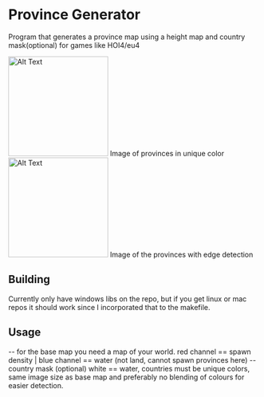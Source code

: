 # Province Generator
Program that generates a province map using a height map and country mask(optional) for games like HOI4/eu4

<img src="https://github.com/DamirAlkhaov/provinceGen/raw/refs/heads/master/output_raylib.bmp" alt="Alt Text" width="200" height="200">
Image of provinces in unique color

<img src="https://github.com/DamirAlkhaov/provinceGen/raw/refs/heads/master/edges.bmp" alt="Alt Text" width="200" height="200">
Image of the provinces with edge detection

## Building
Currently only have windows libs on the repo, but if you get linux or mac repos it should work since I incorporated that to the makefile.

## Usage
-- for the base map you need a map of your world. red channel == spawn density | blue channel == water (not land, cannot spawn provinces here)
-- country mask (optional) white == water, countries must be unique colors, same image size as base map and preferably no blending of colours for easier detection.

